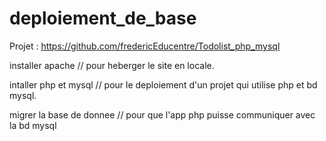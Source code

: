 # deploiement_de_base
Projet : https://github.com/fredericEducentre/Todolist_php_mysql

installer apache // pour heberger le site en locale. 

intaller php et mysql // pour le deploiement d'un projet qui utilise php et bd mysql.

migrer la base de donnee // pour que l'app php puisse communiquer avec la bd mysql
